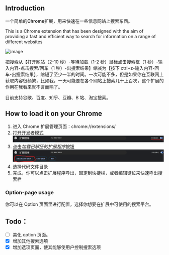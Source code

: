 ## Introduction

一个简单的**Chrome**扩展，用来快速在一些信息网站上搜索东西。

This is a Chrome extension that has been designed with the aim of providing a fast and efficient way to search for information on a range of different websites

![image](./images/view.png)

把搜索从【打开网站（2-10 秒）-等待加载（1-2 秒）鼠标点击搜索框（1 秒）-输入内容-点击搜索/回车（1 秒）-出搜索结果】缩减为【按下 ctrl+z-输入内容-回车-出搜索结果】，缩短了至少一半的时间。一次可能不多，但是如果你在互联网上获取内容很频繁，比如我，一天可能要在各个网站上搜索几十上百次，这个扩展的作用在我看来就不言而喻了。

目前支持谷歌、百度、知乎、豆瓣、B 站、淘宝搜索。

## How to load it on your Chrome

1. 进入 Chrome 扩展管理页面：chrome://extensions/
2. 打开开发者模式  
   ![image](./images/chrome-extension-developer-mode.png)
3. 点击*加载已解压的扩展程序*按钮
   ![image](./images/chrome-extension-load.png)
4. 选择代码文件目录
5. 完成，你可以点击扩展程序呼出，固定到快捷栏，或者编辑键位来快速呼出搜索栏

### Option-page usage

你可以在 Option 页面里进行配置，选择你想要在扩展中可使用的搜索平台。

## Todo：

-   [ ] 美化 option 页面。
-   [x] 增加其他搜索选项
-   [x] 增加选项页面，使其能够使用户控制搜索选项
